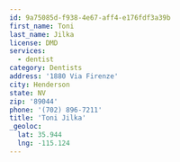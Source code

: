 ```yaml
---
id: 9a75085d-f938-4e67-aff4-e176fdf3a39b
first_name: Toni
last_name: Jilka
license: DMD
services:
  - dentist
category: Dentists
address: '1880 Via Firenze'
city: Henderson
state: NV
zip: '89044'
phone: '(702) 896-7211'
title: 'Toni Jilka'
_geoloc:
  lat: 35.944
  lng: -115.124
---
```

